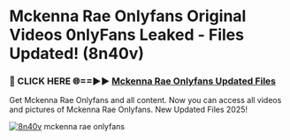 # Mckenna Rae Onlyfans Original Videos 0nlyFans Leaked - Files Updated! (8n40v)

<h3>🔴 CLICK HERE 🌐==►► <a href="https://tinyurl.com/2jnfzry5" rel="nofollow">Mckenna Rae Onlyfans Updated Files</a></h3>

Get Mckenna Rae Onlyfans and all content. Now you can access all videos and pictures of Mckenna Rae Onlyfans. New Updated Files 2025!

[![8n40v](https://i.imgur.com/GyGTBgg.gif)](https://tinyurl.com/2jnfzry5)
mckenna rae onlyfans